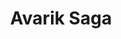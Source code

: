 ---
title: Avarik Saga
category:
  - Gaming
ApprovedOn: Q1 2024
externalUrl: "#"
type: Grant 
grantType: Project
---